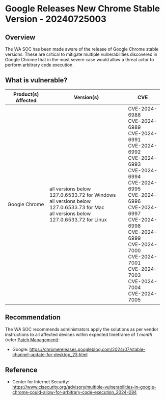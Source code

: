 # Google Releases New Chrome Stable Version - 20240725003

## Overview

The WA SOC has been made aware of the release of Google Chrome stable versions. These are critical to mitigate multiple vulnerabilities discovered in Google Chrome that in the most severe case would allow a threat actor to perform arbitrary code execution.

## What is vulnerable?

| Product(s) Affected | Version(s)                                                                                                                                   | CVE                                                                                                                                                                                                                                                                                                                       |
| ------------------- | -------------------------------------------------------------------------------------------------------------------------------------------- | ------------------------------------------------------------------------------------------------------------------------------------------------------------------------------------------------------------------------------------------------------------------------------------------------------------------------- |
| Google Chrome       | all versions below 127.0.6533.72 for Windows </br> all versions below 127.0.6533.73 for Mac </br> all versions below 127.0.6533.72 for Linux | CVE-2024-6988 </br> CVE-2024-6989 </br> CVE-2024-6991 </br> CVE-2024-6992 </br> CVE-2024-6993 </br> CVE-2024-6994 </br> CVE-2024-6995 </br> CVE-2024-6996 </br> CVE-2024-6997 </br> CVE-2024-6998 </br> CVE-2024-6999 </br> CVE-2024-7000 </br> CVE-2024-7001 </br> CVE-2024-7003 </br> CVE-2024-7004 </br> CVE-2024-7005 |

## Recommendation

The WA SOC recommends administrators apply the solutions as per vendor instructions to all affected devices within expected timeframe of *1 month* (refer [Patch Management](../guidelines/patch-management.md)):

- Google: <https://chromereleases.googleblog.com/2024/07/stable-channel-update-for-desktop_23.html>

## Reference

- Center for Internet Security: <https://www.cisecurity.org/advisory/multiple-vulnerabilities-in-google-chrome-could-allow-for-arbitrary-code-execution_2024-084>
